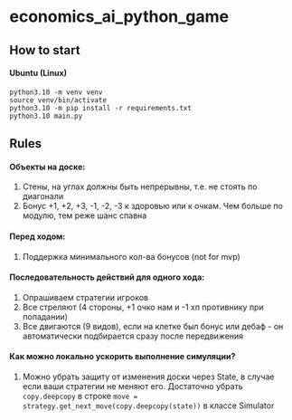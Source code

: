 # economics_ai_python_game

## How to start
#### Ubuntu (Linux)
```
python3.10 -m venv venv
source venv/bin/activate
python3.10 -m pip install -r requirements.txt
python3.10 main.py
```

## Rules

#### Объекты на доске:
1. Стены, на углах должны быть непрерывны, т.е. не стоять по диагонали
2. Бонус +1, +2, +3, -1, -2, -3 к здоровью или к очкам. Чем больше по модулю, тем реже шанс спавна

#### Перед ходом:
1. Поддержка минимального кол-ва бонусов (not for mvp)

#### Последовательность действий для одного хода:
1. Опрашиваем стратегии игроков
1. Все стреляют (4 стороны, +1 очко нам и -1 хп противнику при попадании)
2. Все двигаются (9 видов), если на клетке был бонус или дебаф - он автоматически подбирается сразу после передвижения

#### Как можно локально ускорить выполнение симуляции?
1. Можно убрать защиту от изменения доски через State, в случае если ваши стратегии не меняют его. Достаточно убрать `copy.deepcopy` в строке `move = strategy.get_next_move(copy.deepcopy(state))` в классе Simulator

